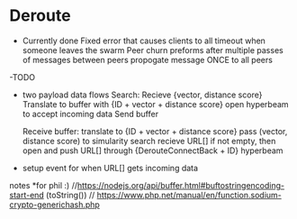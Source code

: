 # Deroute

- Currently done
Fixed error that causes clients to all timeout when someone leaves the swarm
Peer churn preforms after multiple passes of messages between peers
propogate message ONCE to all peers

-TODO
- two payload data flows 
  Search:
    Recieve {vector, distance score}
    Translate to buffer with {ID + vector + distance score}
    open hyperbeam to accept incoming data
    Send buffer
    
  Receive buffer:
    translate to {ID + vector + distance score}
    pass (vector, distance score) to simularity search
    recieve URL[]
    if not empty, then open and push URL[] through {DerouteConnectBack + ID} hyperbeam

- setup event for when URL[] gets incoming data

notes *for phil :)
//https://nodejs.org/api/buffer.html#buftostringencoding-start-end (toString())
// https://www.php.net/manual/en/function.sodium-crypto-generichash.php